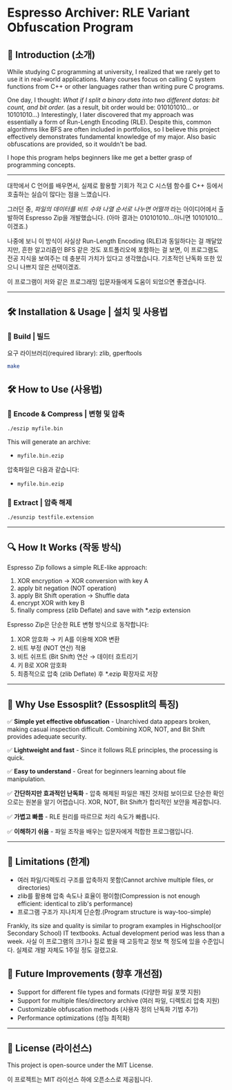 # Espresso Archiver: RLE Variant Obfuscation Program

## 📌 Introduction (소개)

While studying C programming at university, I realized that we rarely get to use it in real-world applications. 
Many courses focus on calling C system functions from C++ or other languages rather than writing pure C programs.

One day, I thought: *What if I split a binary data into two different datas: bit count, and bit order.*
(as a result, bit order would be: 010101010... or 10101010...)
Interestingly, I later discovered that my approach was essentially a form of Run-Length Encoding (RLE). 
Despite this, common algorithms like BFS are often included in portfolios, so I believe this project effectively demonstrates fundamental knowledge of my major.
Also basic obfuscations are provided, so it wouldn't be bad.

I hope this program helps beginners like me get a better grasp of programming concepts.

---

대학에서 C 언어를 배우면서, 실제로 활용할 기회가 적고 C 시스템 함수를 C++ 등에서 호출하는 실습이 많다는 점을 느꼈습니다.

그러던 중, *파일의 데이터를 비트 수와 나열 순서로 나누면 어떨까* 라는 아이디어에서 출발하여 Espresso Zip을 개발했습니다.
(아마 결과는 010101010...아니면 10101010...이겠죠.)

나중에 보니 이 방식이 사실상 Run-Length Encoding (RLE)과 동일하다는 걸 깨달았지만, 
흔한 알고리즘인 BFS 같은 것도 포트폴리오에 포함하는 걸 보면, 이 프로그램도 전공 지식을 보여주는 데 충분히 가치가 있다고 생각했습니다.
기초적인 난독화 또한 있으니 나쁘지 않은 선택이겠죠.

이 프로그램이 저와 같은 프로그래밍 입문자들에게 도움이 되었으면 좋겠습니다.

---

## 🛠 Installation & Usage | 설치 및 사용법


### 🔹 Build | 빌드

요구 라이브러리(required library): zlib, gperftools

```sh
make
```

## 🛠 How to Use (사용법)

### 🔹 Encode & Compress | 변형 및 압축


```sh
./eszip myfile.bin
```

This will generate an archive:

- `myfile.bin.ezip`

압축파일은 다음과 같습니다:

- `myfile.bin.ezip`

### 🔹 Extract | 압축 해제

```sh
./esunzip testfile.extension
```

---

## 🔍 How It Works (작동 방식)

Espresso Zip follows a simple RLE-like approach:

1. XOR encryption → XOR conversion with key A
2. apply bit negation (NOT operation)
3. apply Bit Shift operation → Shuffle data
4. encrypt XOR with key B
4. finally compress (zlib Deflate) and save with *.ezip extension

Espresso Zip은 단순한 RLE 변형 방식으로 동작합니다:


1. XOR 암호화 → 키 A를 이용해 XOR 변환
2. 비트 부정 (NOT 연산) 적용
3. 비트 쉬프트 (Bit Shift) 연산 → 데이터 흐트리기
4. 키 B로 XOR 암호화
4. 최종적으로 압축 (zlib Deflate) 후 *.ezip 확장자로 저장


---

## 📌 Why Use Essosplit? (Essosplit의 특징)

✅ **Simple yet effective obfuscation** - Unarchived data appears broken, making casual inspection difficult. Combining XOR, NOT, and Bit Shift provides adequate security.

✅ **Lightweight and fast** - Since it follows RLE principles, the processing is quick.

✅ **Easy to understand** - Great for beginners learning about file manipulation.

✅ **간단하지만 효과적인 난독화** - 압축 해제된 파일은 깨진 것처럼 보이므로 단순한 확인으로는 원본을 알기 어렵습니다. XOR, NOT, Bit Shift가 합리적인 보안을 제공합니다.


✅ **가볍고 빠름** - RLE 원리를 따르므로 처리 속도가 빠릅니다.

✅ **이해하기 쉬움** - 파일 조작을 배우는 입문자에게 적합한 프로그램입니다.

---

## 🔧 Limitations (한계)

- 여러 파일/디렉토리 구조를 압축하지 못함(Cannot archive multiple files, or directories)
- zlib를 활용해 압축 속도나 효율이 평이함(Compression is not enough efficient: identical to zlib's performance)
- 프로그램 구조가 지나치게 단순함.(Program structure is way-too-simple)

Frankly, its size and quality is similar to program examples in Highschool(or Secondary School) IT textbooks.
Actual development period was less than a week.
사실 이 프로그램의 크기나 질로 봤을 때 고등학교 정보 책 정도에 있을 수준입니다.
실제로 개발 자체도 1주일 정도 걸렸고요.


## 🔧 Future Improvements (향후 개선점)

- Support for different file types and formats (다양한 파일 포맷 지원)
- Support for multiple files/directory archive (여러 파일, 디렉토리 압축 지원)
- Customizable obfuscation methods (사용자 정의 난독화 기법 추가)
- Performance optimizations (성능 최적화)

---

## 📜 License (라이선스)

This project is open-source under the MIT License.

이 프로젝트는 MIT 라이선스 하에 오픈소스로 제공됩니다.
